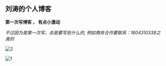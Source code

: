 ## 刘涛的个人博客

**第一次写博客 ， 有点小激动**

*不过因为是第一次写，总是要写些什么的,
例如商务合作要联系：1604310338之类的*

![2](https://i0.hdslb.com/bfs/vc/18be18ad6d414ac5b85a6b54f4e7612ed9324f5d.jpg)



![1](https://timgsa.baidu.com/timg?image&quality=80&size=b9999_10000&sec=1573033420&di=97823cfeec12e61dcaadb61438258e9f&imgtype=jpg&er=1&src=http%3A%2F%2Fb-ssl.duitang.com%2Fuploads%2Fitem%2F201702%2F20%2F20170220113512_yinaE.jpeg)

